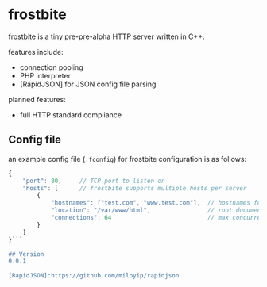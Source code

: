 # frostbite

frostbite is a tiny pre-pre-alpha HTTP server written in C++. 

features include:

  - connection pooling
  - PHP interpreter
  - [RapidJSON] for JSON config file parsing
        
planned features:
          
  - full HTTP standard compliance


## Config file

an example config file (`.fconfig`) for frostbite configuration is as follows:
```javascript
{
    "port": 80,     // TCP port to listen on
    "hosts": [      // frostbite supports multiple hosts per server
        {
            "hostnames": ["test.com", "www.test.com"],  // hostnames for this host
            "location": "/var/www/html",                // root document directory
            "connections": 64                           // max concurrent connections
        }
    ]
}```

## Version
0.0.1

[RapidJSON]:https://github.com/miloyip/rapidjson
